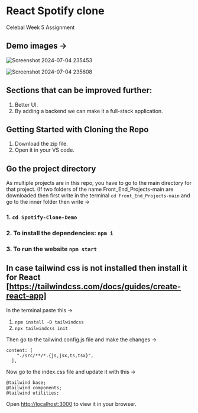 # React Spotify clone

Celebal Week 5 Assignment

## Demo images ->


![Screenshot 2024-07-04 235453](https://github.com/00Pratik-Biswas00/Front_End_Projects/assets/114896796/2cd350c2-b93f-4e53-b6c7-e0d6cb60314e)

![Screenshot 2024-07-04 235608](https://github.com/00Pratik-Biswas00/Front_End_Projects/assets/114896796/e9e3314e-855f-46fe-a33a-c2025266c9fa)


## Sections that can be improved further:

1. Better UI.
2. By adding a backend we can make it a full-stack application.

## Getting Started with Cloning the Repo

1. Download the zip file.
1. Open it in your VS code.

## Go the project directory

As multiple projects are in this repo, you have to go to the main directory for that project. (If two folders of the name Front_End_Projects-main are downloaded then first write in the terminal `cd Front_End_Projects-main` and go to the inner folder then write ->

### 1. `cd Spotify-Clone-Demo`

### 2. To install the dependencies: `npm i`

### 3. To run the website `npm start`

## In case tailwind css is not installed then install it for React [https://tailwindcss.com/docs/guides/create-react-app]

In the terminal paste this ->

1. `npm install -D tailwindcss`
2. `npx tailwindcss init`

Then go to the tailwind.config.js file and make the changes ->

```
content: [
    "./src/**/*.{js,jsx,ts,tsx}",
  ],
```

Now go to the index.css file and update it with this ->

```
@tailwind base;
@tailwind components;
@tailwind utilities;
```

Open [http://localhost:3000](http://localhost:3000) to view it in your browser.

